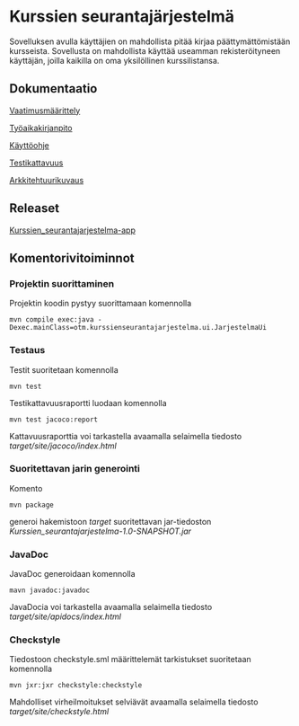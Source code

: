# Kurssien seurantajärjestelmä

Sovelluksen avulla käyttäjien on mahdollista pitää kirjaa päättymättömistään kursseista. Sovellusta on mahdollista käyttää useamman rekisteröityneen käyttäjän, joilla kaikilla on oma yksilöllinen kurssilistansa.

## Dokumentaatio

[Vaatimusmäärittely](https://github.com/lchz/otm-harjoitustyo/blob/master/Kurssien_seurantajarjestelma/dokumentaatio/vaatimusmaarittely.md)

[Työaikakirjanpito](https://github.com/lchz/otm-harjoitustyo/blob/master/Kurssien_seurantajarjestelma/dokumentaatio/tyoaikakirjanpito.md)

[Käyttöohje](https://github.com/lchz/otm-harjoitustyo/blob/master/Kurssien_seurantajarjestelma/dokumentaatio/kayttoohje.md)

[Testikattavuus](https://github.com/lchz/otm-harjoitustyo/blob/master/Kurssien_seurantajarjestelma/dokumentaatio/kuvat/testikattavuus40.png)

[Arkkitehtuurikuvaus](https://github.com/lchz/otm-harjoitustyo/blob/master/Kurssien_seurantajarjestelma/dokumentaatio/arkkitehtuuri.md)

## Releaset

[Kurssien_seurantajarjestelma-app](https://github.com/lchz/otm-harjoitustyo/releases/tag/v0.5-alpha)

## Komentorivitoiminnot

### Projektin suorittaminen

Projektin koodin pystyy suorittamaan komennolla

	mvn compile exec:java -Dexec.mainClass=otm.kurssienseurantajarjestelma.ui.JarjestelmaUi

### Testaus

Testit suoritetaan komennolla

	mvn test

Testikattavuusraportti luodaan komennolla

	mvn test jacoco:report

Kattavuusraporttia voi tarkastella avaamalla selaimella tiedosto _target/site/jacoco/index.html_

### Suoritettavan jarin generointi

Komento

	mvn package

generoi hakemistoon _target_ suoritettavan jar-tiedoston _Kurssien_seurantajarjestelma-1.0-SNAPSHOT.jar_

### JavaDoc

JavaDoc generoidaan komennolla

	mavn javadoc:javadoc

JavaDocia voi tarkastella avaamalla selaimella tiedosto _target/site/apidocs/index.html_

### Checkstyle

Tiedostoon checkstyle.sml määrittelemät tarkistukset suoritetaan komennolla

	mvn jxr:jxr checkstyle:checkstyle

Mahdolliset virheilmoitukset selviävät avaamalla selaimella tiedosto _target/site/checkstyle.html_
